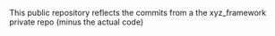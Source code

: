 This public repository reflects the commits from a the xyz_framework private repo (minus the actual code)